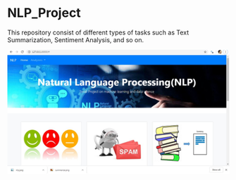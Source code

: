 # NLP_Project  

This repository consist of different types of tasks such as Text Summarization, Sentiment Analysis, and so on.

![Image](https://github.com/shubhamjain31/NLP_Project/blob/master/Screenshots/image.jpg)
